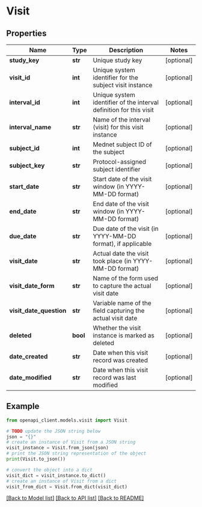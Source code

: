 # Visit


## Properties

Name | Type | Description | Notes
------------ | ------------- | ------------- | -------------
**study_key** | **str** | Unique study key | [optional] 
**visit_id** | **int** | Unique system identifier for the subject visit instance | [optional] 
**interval_id** | **int** | Unique system identifier of the interval definition for this visit | [optional] 
**interval_name** | **str** | Name of the interval (visit) for this visit instance | [optional] 
**subject_id** | **int** | Mednet subject ID of the subject | [optional] 
**subject_key** | **str** | Protocol-assigned subject identifier | [optional] 
**start_date** | **str** | Start date of the visit window (in YYYY-MM-DD format) | [optional] 
**end_date** | **str** | End date of the visit window (in YYYY-MM-DD format) | [optional] 
**due_date** | **str** | Due date of the visit (in YYYY-MM-DD format), if applicable | [optional] 
**visit_date** | **str** | Actual date the visit took place (in YYYY-MM-DD format) | [optional] 
**visit_date_form** | **str** | Name of the form used to capture the actual visit date | [optional] 
**visit_date_question** | **str** | Variable name of the field capturing the actual visit date | [optional] 
**deleted** | **bool** | Whether the visit instance is marked as deleted | [optional] 
**date_created** | **str** | Date when this visit record was created | [optional] 
**date_modified** | **str** | Date when this visit record was last modified | [optional] 

## Example

```python
from openapi_client.models.visit import Visit

# TODO update the JSON string below
json = "{}"
# create an instance of Visit from a JSON string
visit_instance = Visit.from_json(json)
# print the JSON string representation of the object
print(Visit.to_json())

# convert the object into a dict
visit_dict = visit_instance.to_dict()
# create an instance of Visit from a dict
visit_from_dict = Visit.from_dict(visit_dict)
```
[[Back to Model list]](../README.md#documentation-for-models) [[Back to API list]](../README.md#documentation-for-api-endpoints) [[Back to README]](../README.md)


